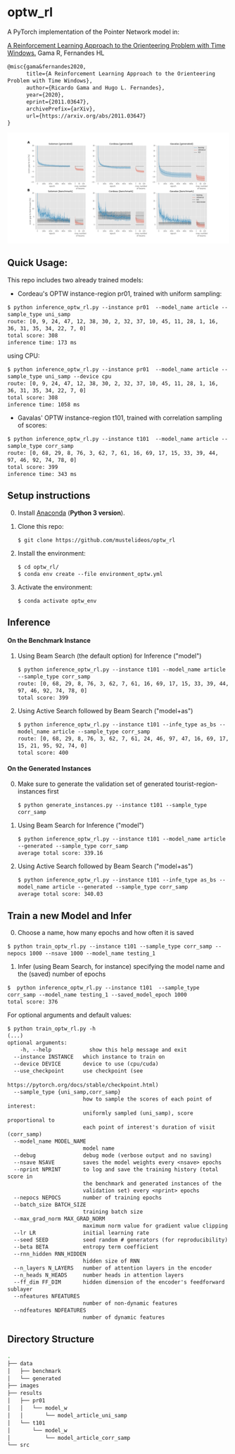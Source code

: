# optw_rl

A PyTorch implementation of the Pointer Network model in:

[A Reinforcement Learning Approach to the Orienteering Problem with Time Windows.](https://arxiv.org/abs/2011.03647) Gama R, Fernandes HL

```
@misc{gama&fernandes2020,
      title={A Reinforcement Learning Approach to the Orienteering Problem with Time Windows},
      author={Ricardo Gama and Hugo L. Fernandes},
      year={2020},
      eprint={2011.03647},
      archivePrefix={arXiv},
      url={https://arxiv.org/abs/2011.03647}
}
```

![Learning and Inference](https://github.com/mustelideos/optw_rl/blob/main/images/figure_single_subset.png)

## Quick Usage:

This repo includes two already trained models:

* Cordeau's OPTW instance-region pr01, trained with uniform sampling:
```console
$ python inference_optw_rl.py --instance pr01  --model_name article --sample_type uni_samp
route: [0, 9, 24, 47, 12, 38, 30, 2, 32, 37, 10, 45, 11, 28, 1, 16, 36, 31, 35, 34, 22, 7, 0]
total score: 308
inference time: 173 ms
```
using CPU:
```console
$ python inference_optw_rl.py --instance pr01  --model_name article --sample_type uni_samp --device cpu
route: [0, 9, 24, 47, 12, 38, 30, 2, 32, 37, 10, 45, 11, 28, 1, 16, 36, 31, 35, 34, 22, 7, 0]
total score: 308
inference time: 1058 ms
```

* Gavalas' OPTW instance-region t101, trained with correlation sampling of scores:
```console
$ python inference_optw_rl.py --instance t101  --model_name article --sample_type corr_samp
route: [0, 68, 29, 8, 76, 3, 62, 7, 61, 16, 69, 17, 15, 33, 39, 44, 97, 46, 92, 74, 78, 0]
total score: 399
inference time: 343 ms
```

## Setup instructions

0. Install [Anaconda](https://www.anaconda.com/download/) (**Python 3 version**).

1. Clone this repo:
    ```console
    $ git clone https://github.com/mustelideos/optw_rl
    ```

2. Install the environment:
    ```console
    $ cd optw_rl/
    $ conda env create --file environment_optw.yml
    ```

3. Activate the environment:
    ```console
    $ conda activate optw_env
    ```

## Inference
  #### On the Benchmark Instance
1. Using Beam Search (the default option) for Inference ("model")
    ```console
    $ python inference_optw_rl.py --instance t101 --model_name article --sample_type corr_samp
    route: [0, 68, 29, 8, 76, 3, 62, 7, 61, 16, 69, 17, 15, 33, 39, 44, 97, 46, 92, 74, 78, 0]
    total score: 399
    ```

2. Using Active Search followed by Beam Search ("model+as")
    ```console
    $ python inference_optw_rl.py --instance t101 --infe_type as_bs --model_name article --sample_type corr_samp
    route: [0, 68, 29, 8, 76, 3, 62, 7, 61, 24, 46, 97, 47, 16, 69, 17, 15, 21, 95, 92, 74, 0]
    total score: 400
    ```
  #### On the Generated Instances
0. Make sure to generate the validation set of generated tourist-region-instances first
    ```console
    $ python generate_instances.py --instance t101 --sample_type corr_samp
    ```
1. Using Beam Search for Inference ("model")
    ```console
    $ python inference_optw_rl.py --instance t101 --model_name article --generated --sample_type corr_samp
    average total score: 339.16
    ```
2. Using Active Search followed by Beam Search ("model+as")
    ```console
    $ python inference_optw_rl.py --instance t101 --infe_type as_bs --model_name article --generated --sample_type corr_samp
    average total score: 340.03
    ```

## Train a new Model and Infer

0. Choose a name, how many epochs and how often it is saved
```console
$ python train_optw_rl.py --instance t101 --sample_type corr_samp --nepocs 1000 --nsave 1000 --model_name testing_1
```

1. Infer (using Beam Search, for instance) specifying the model name and the (saved) number of epochs
```console
$  python inference_optw_rl.py --instance t101  --sample_type corr_samp --model_name testing_1 --saved_model_epoch 1000
total score: 376
```

For optional arguments and default values:
```console
$ python train_optw_rl.py -h
(...)
optional arguments:
    -h, --help            show this help message and exit
  --instance INSTANCE   which instance to train on
  --device DEVICE       device to use (cpu/cuda)
  --use_checkpoint      use checkpoint (see
                        https://pytorch.org/docs/stable/checkpoint.html)
  --sample_type {uni_samp,corr_samp}
                        how to sample the scores of each point of interest:
                        uniformly sampled (uni_samp), score proportional to
                        each point of interest's duration of visit (corr_samp)
  --model_name MODEL_NAME
                        model name
  --debug               debug mode (verbose output and no saving)
  --nsave NSAVE         saves the model weights every <nsave> epochs
  --nprint NPRINT       to log and save the training history (total score in
                        the benchmark and generated instances of the
                        validation set) every <nprint> epochs
  --nepocs NEPOCS       number of training epochs
  --batch_size BATCH_SIZE
                        training batch size
  --max_grad_norm MAX_GRAD_NORM
                        maximum norm value for gradient value clipping
  --lr LR               initial learning rate
  --seed SEED           seed random # generators (for reproducibility)
  --beta BETA           entropy term coefficient
  --rnn_hidden RNN_HIDDEN
                        hidden size of RNN
  --n_layers N_LAYERS   number of attention layers in the encoder
  --n_heads N_HEADS     number heads in attention layers
  --ff_dim FF_DIM       hidden dimension of the encoder's feedforward sublayer
  --nfeatures NFEATURES
                        number of non-dynamic features
  --ndfeatures NDFEATURES
                        number of dynamic features
```
## Directory Structure
```bash
.
├── data
│   ├── benchmark
│   └── generated
├── images
├── results
│   ├── pr01
│   │   └── model_w
│   │       └── model_article_uni_samp
│   └── t101
│       └── model_w
│           └── model_article_corr_samp
└── src

```
